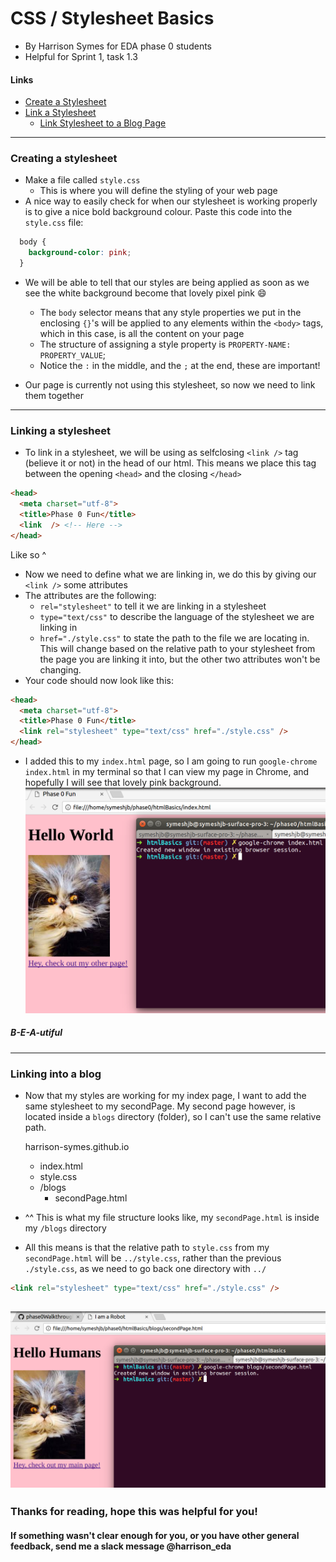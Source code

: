 # CSS / Stylesheet Basics

- By Harrison Symes for EDA phase 0 students
- Helpful for Sprint 1, task 1.3

#### Links
  - [Create a Stylesheet](#creating-a-stylesheet)
  - [Link a Stylesheet](#linking-a-stylesheet)
    - [Link Stylesheet to a Blog Page](#linking-into-a-blog)

---

### Creating a stylesheet
  * Make a file called `style.css`
    * This is where you will define the styling of your web page
  * A nice way to easily check for when our stylesheet is working properly is to give a nice bold background colour. Paste this code into the `style.css` file:
  ``` css
    body {
      background-color: pink;
    }
  ```
  * We will be able to tell that our styles are being applied as soon as we see the white background become that lovely pixel pink :smile:
    * The `body` selector means that any style properties we put in the enclosing `{}`'s will be applied to any elements within the `<body>` tags, which in this case, is all the content on your page
    * The structure of assigning a style property is `PROPERTY-NAME: PROPERTY_VALUE`;
    * Notice the `:` in the middle, and the `;` at the end, these are important!

  * Our page is currently not using this stylesheet, so now we need to link them together

---

### Linking a stylesheet
  * To link in a stylesheet, we will be using as selfclosing `<link />` tag (believe it or not) in the head of our html. This means we place this tag between the opening `<head>` and the closing `</head>`
  ```html
  <head>
    <meta charset="utf-8">
    <title>Phase 0 Fun</title>
    <link  /> <!-- Here -->
  </head>
  ```
  Like so ^

  * Now we need to define what we are linking in, we do this by giving our `<link />` some attributes
  * The attributes are the following:
    * `rel="stylesheet"` to tell it we are linking in a stylesheet
    * `type="text/css"` to describe the language of the stylesheet we are linking in
    * `href="./style.css"` to state the path to the file we are locating in. This will change based on the relative path to your stylesheet from the page you are linking it into, but the other two attributes won't be changing.
  * Your code should now look like this:
  ```html
  <head>
    <meta charset="utf-8">
    <title>Phase 0 Fun</title>
    <link rel="stylesheet" type="text/css" href="./style.css" />
  </head>
  ```

  * I added this to my `index.html` page, so I am going to run `google-chrome index.html` in my terminal so that I can view my page in Chrome, and hopefully I will see that lovely pink background.
  ![Background Working](images/Pink!.png)
  ##### B-E-A-utiful

  ---

  ### Linking into a blog

  * Now that my styles are working for my index page, I want to add the same stylesheet to my secondPage. My second page however, is located inside a `blogs` directory (folder), so I can't use the same relative path.

      harrison-symes.github.io
      * index.html
      * style.css
      * /blogs
        * secondPage.html

  * ^^ This is what my file structure looks like, my `secondPage.html` is inside my `/blogs` directory
  * All this means is that the relative path to `style.css` from my `secondPage.html` will be `../style.css`, rather than the previous `./style.css`, as we need to go back one directory with `../`

  ```html
  <link rel="stylesheet" type="text/css" href="./style.css" />

  ```
  ![Second Page is Pink!](images/PinkTwo!.png)
  ---

### Thanks for reading, hope this was helpful for you!
#### If something wasn't clear enough for you, or you have other general feedback, send me a slack message @harrison_eda
